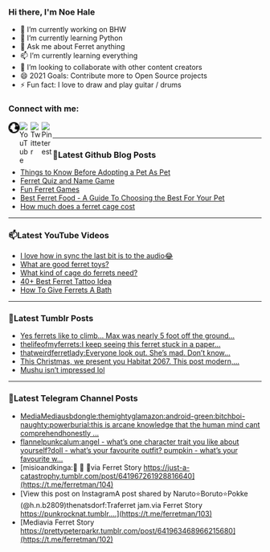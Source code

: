 ### Hi there, I'm Noe Hale

- 🔭 I’m currently working on BHW
- 🌱 I’m currently learning Python
- 💬 Ask me about Ferret anything
- 📫 I’m currently learning everything
- 🔭 I’m looking to collaborate with other content creators
- 😄 2021 Goals: Contribute more to Open Source projects
- ⚡ Fun fact: I love to draw and play guitar / drums

### Connect with me:

[<img align="left" alt="ferretvoice.com" width="22px" src="https://raw.githubusercontent.com/iconic/open-iconic/master/svg/globe.svg" />](https://ferretvoice.com)
[<img align="left" alt="YouTube" width="22px" src="https://cdn.jsdelivr.net/npm/simple-icons@v3/icons/youtube.svg" />](https://www.youtube.com/channel/UCk665XTfaMLVwFVWUmgnDiw)
[<img align="left" alt="Twitter" width="22px" src="https://cdn.jsdelivr.net/npm/simple-icons@v3/icons/twitter.svg" />](https://twitter.com/voiceferret)
[<img align="left" alt="Pinterest" width="22px" src="https://cdn.jsdelivr.net/npm/simple-icons@v3/icons/pinterest.svg" />](https://www.pinterest.com/voiceferret/)

<br />

---
### 🔭Latest Github Blog Posts
<!-- GITHUB:START -->
- [Things to Know Before Adopting a Pet As Pet](http://noehale.github.io/things-to-know-before-adopting-a-pet-as-pet/)
- [Ferret Quiz and Name Game](http://noehale.github.io/ferret-quiz/)
- [Fun Ferret Games](http://noehale.github.io/fun-ferret-games/)
- [Best Ferret Food - A Guide To Choosing the Best For Your Pet](http://noehale.github.io/best-ferret-food/)
- [How much does a ferret cage cost](http://noehale.github.io/how-much-does-a-ferret-cage-cost/)
<!-- GITHUB:END -->
---
### 📫Latest YouTube Videos

<!-- YOUTUBE:START -->
- [I love how in sync the last bit is to the audio😂](https://www.youtube.com/watch?v=WHBeGHwSlGY)
- [What are good ferret toys?](https://www.youtube.com/watch?v=tPxRilBzc0s)
- [What kind of cage do ferrets need?](https://www.youtube.com/watch?v=xzz6hC3sR5A)
- [40+ Best Ferret Tattoo Idea](https://www.youtube.com/watch?v=KIKqduR6Xcs)
- [How To Give Ferrets A Bath](https://www.youtube.com/watch?v=A0nwywkhTSg)
<!-- YOUTUBE:END -->

---
### 📝Latest Tumblr Posts

<!-- TUMBLR:START -->
- [Yes ferrets like to climb… Max was nearly 5 foot off the ground...](https://come-forth-into-the-light.tumblr.com/post/642004996187095040)
- [thelifeofmyferrets:I keep seeing this ferret stuck in a paper...](https://come-forth-into-the-light.tumblr.com/post/641959703853842432)
- [thatweirdferretlady:Everyone look out. She’s mad. Don’t know...](https://come-forth-into-the-light.tumblr.com/post/641937090694742016)
- [This Christmas, we present you Habitat 2067. This post modern,...](https://come-forth-into-the-light.tumblr.com/post/641914406203228160)
- [Mushu isn’t impressed lol](https://come-forth-into-the-light.tumblr.com/post/641869069933576192)
<!-- TUMBLR:END -->
---
### 📝Latest Telegram Channel Posts

<!-- TELEGRAM:START -->
- [MediaMediausbdongle:themightyglamazon:android-green:bitchboi-naughty:powerburial:this is arcane knowledge that the human mind cant comprehendhonestly ...](https://t.me/ferretman/106)
- [flannelpunkcalum:angel - what’s one character trait you like about yourself?doll - what’s your favourite outfit? pumpkin - what’s your favourite w...](https://t.me/ferretman/105)
- [misioandkinga:🐍 🐍 🐍via Ferret Story https://just-a-catastrophy.tumblr.com/post/641967261928816640](https://t.me/ferretman/104)
- [View this post on InstagramA post shared by Naruto⭐️Boruto⭐Pokke (@h.n.b2809)thenatsdorf:Traferret jam.via Ferret Story https://punkrocknat.tumblr....](https://t.me/ferretman/103)
- [Mediavia Ferret Story https://prettypeterparkr.tumblr.com/post/641963468966215680](https://t.me/ferretman/102)
<!-- TELEGRAM:END -->
